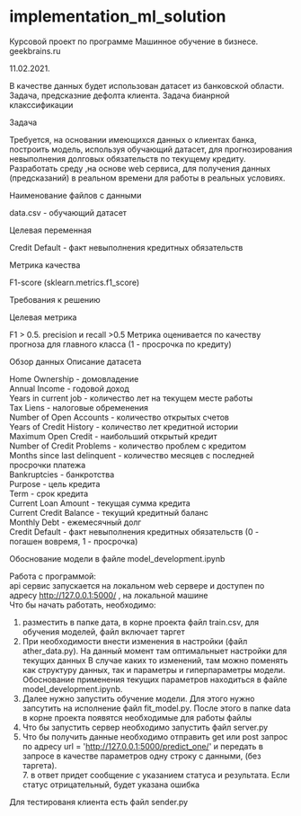 # implementation_ml_solution
Курсовой проект по программе Машинное обучение в бизнесе. geekbrains.ru

11.02.2021.

В качестве данных будет использован датасет из банковской области. Задача, предсказние дефолта клиента.
Задача бианрной клакссификации

Задача

Требуется, на основании имеющихся данных о клиентах банка, построить модель, используя обучающий датасет, для прогнозирования невыполнения долговых обязательств по текущему кредиту. Разработать среду ,на основе web сервиса, для получения данных (предсказаний) в реальном времени для работы в реальных условиях.

Наименование файлов с данными

data.csv - обучающий датасет


Целевая переменная

Credit Default - факт невыполнения кредитных обязательств

Метрика качества

F1-score (sklearn.metrics.f1_score)

Требования к решению

Целевая метрика

F1 > 0.5. precision и recall >0.5
Метрика оценивается по качеству прогноза для главного класса (1 - просрочка по кредиту)


Обзор данных
Описание датасета

Home Ownership - домовладение  
Annual Income - годовой доход  
Years in current job - количество лет на текущем месте работы  
Tax Liens - налоговые обременения  
Number of Open Accounts - количество открытых счетов  
Years of Credit History - количество лет кредитной истории  
Maximum Open Credit - наибольший открытый кредит  
Number of Credit Problems - количество проблем с кредитом  
Months since last delinquent - количество месяцев с последней просрочки платежа  
Bankruptcies - банкротства  
Purpose - цель кредита  
Term - срок кредита  
Current Loan Amount - текущая сумма кредита  
Current Credit Balance - текущий кредитный баланс  
Monthly Debt - ежемесячный долг  
Credit Default - факт невыполнения кредитных обязательств (0 - погашен вовремя, 1 - просрочка)  

Обоснование модели в файле model_development.ipynb

Работа с программой:  
api сервис запускается на локальном web сервере и доступен по адресу http://127.0.0.1:5000/ , на локальной машине  
Что бы начать работать, необходимо:
1. разместить в папке дата, в корне проекта файл train.csv, для обучения моделей, файл включает таргет  
2. При необходимости внести изменения в настройки (файл ather_data.py). На данный момент там оптимальныет настройки для текущих данных
В случае каких то изменений, там можно поменять как структуру данных, так и параметры и гиперпараметры модели. Обоснование применения текущих параметров находиться в файле model_development.ipynb.
3. Далее нужно запустить обучение модели. Для этого нужно запсутить на исполнение файл fit_model.py. 
После этого в папке data в корне проекта появятся необходимые для работы файлы
4. Что бы запустить сервер необходимо   запустить файл server.py
6. Что бы получить данные необходимо отправить get или post запрос по адресу url = 'http://127.0.0.1:5000/predict_one/'
   и передать в запросе в качестве параметров одну строку с данными, (без таргета).  
   7. в ответ придет сообщение с указанием статуса и результата. Если статус отрицательный, будет указана ошибка
    
Для тестированя клиента есть файл sender.py
   
  

	
